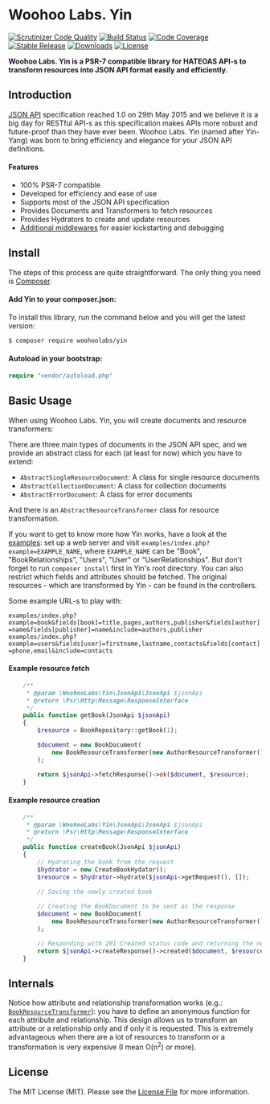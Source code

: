 # Woohoo Labs. Yin

[![Scrutinizer Code Quality](https://scrutinizer-ci.com/g/woohoolabs/yin/badges/quality-score.png?b=master)](https://scrutinizer-ci.com/g/woohoolabs/yin/?branch=master)
[![Build Status](https://img.shields.io/travis/woohoolabs/yin.svg)](https://travis-ci.org/woohoolabs/yin)
[![Code Coverage](https://scrutinizer-ci.com/g/woohoolabs/yin/badges/coverage.png?b=master)](https://scrutinizer-ci.com/g/woohoolabs/yin/?branch=master)
[![Stable Release](https://img.shields.io/packagist/v/woohoolabs/yin.svg)](https://packagist.org/packages/woohoolabs/yin)
[![Downloads](https://img.shields.io/packagist/dt/woohoolabs/yin.svg)](https://packagist.org/packages/woohoolabs/yin)
[![License](https://img.shields.io/packagist/l/woohoolabs/yin.svg)](https://packagist.org/packages/woohoolabs/yin)

**Woohoo Labs. Yin is a PSR-7 compatible library for HATEOAS API-s to transform resources into JSON API format
easily and efficiently.**

## Introduction

[JSON API](http://jsonapi.org/) specification reached 1.0 on 29th May 2015 and we believe it is a big day for RESTful
API-s as this specification makes APIs more robust and future-proof than they have ever been. Woohoo Labs. Yin (named
after Yin-Yang) was born to bring efficiency and elegance for your JSON API definitions.

#### Features

- 100% PSR-7 compatible
- Developed for efficiency and ease of use
- Supports most of the JSON API specification
- Provides Documents and Transformers to fetch resources
- Provides Hydrators to create and update resources
- [Additional middlewares](https://github.com/woohoolabs/yin-middlewares) for easier kickstarting and debugging

## Install

The steps of this process are quite straightforward. The only thing you need is [Composer](http://getcomposer.org).

#### Add Yin to your composer.json:

To install this library, run the command below and you will get the latest version:

```bash
$ composer require woohoolabs/yin
```

#### Autoload in your bootstrap:

```php
require "vendor/autoload.php"
```

## Basic Usage

When using Woohoo Labs. Yin, you will create documents and resource transformers:

There are three main types of documents in the JSON API spec, and we provide an abstract class for each (at least for
now) which you have to extend: 

- `AbstractSingleResourceDocument`: A class for single resource documents
- `AbstractCollectionDocument`: A class for collection documents
- `AbstractErrorDocument`: A class for error documents

And there is an `AbstractResourceTransformer` class for resource transformation.

If you want to get to know more how Yin works, have a look at the [examples](https://github.com/woohoolabs/yin/tree/master/examples):
set up a web server and visit `examples/index.php?example=EXAMPLE_NAME`, where `EXAMPLE_NAME` can be
"Book", "BookRelationships", "Users", "User" or "UserRelationships". But don't forget to run `composer install` first
in Yin's root directory. You can also restrict which fields and attributes should be fetched. The original resources -
which are transformed by Yin - can be found in the controllers.

Some example URL-s to play with:

`examples/index.php?example=book&fields[book]=title,pages,authors,publisher&fields[author]=name&fields[publisher]=name&include=authors,publisher`
`examples/index.php?example=users&fields[user]=firstname,lastname,contacts&fields[contact]=phone,email&include=contacts`

#### Example resource fetch

```php
    /**
     * @param \WoohooLabs\Yin\JsonApi\JsonApi $jsonApi
     * @return \Psr\Http\Message\ResponseInterface
     */
    public function getBook(JsonApi $jsonApi)
    {
        $resource = BookRepository::getBook(1);

        $document = new BookDocument(
            new BookResourceTransformer(new AuthorResourceTransformer(), new PublisherResourceTransformer())
        );

        return $jsonApi->fetchResponse()->ok($document, $resource);
    }
```

#### Example resource creation

```php
    /**
     * @param \WoohooLabs\Yin\JsonApi\JsonApi $jsonApi
     * @return \Psr\Http\Message\ResponseInterface
     */
    public function createBook(JsonApi $jsonApi)
    {
        // Hydrating the book from the request
        $hydrator = new CreateBookHydator();
        $resource = $hydrator->hydrate($jsonApi->getRequest(), []);
        
        // Saving the newly created book

        // Creating the BookDocument to be sent as the response
        $document = new BookDocument(
            new BookResourceTransformer(new AuthorResourceTransformer(), new PublisherResourceTransformer())
        );

        // Responding with 201 Created status code and returning the new book resource
        return $jsonApi->createResponse()->created($document, $resource);
    }
```

## Internals

Notice how attribute and relationship transformation works (e.g.:
[`BookResourceTransformer`](https://github.com/woohoolabs/yin/blob/master/examples/Book/JsonApi/Resource/BookResourceTransformer.php#L80)): 
you have to define an anonymous function for each attribute and relationship. This design allows us
to transform an attribute or a relationship only and if only it is requested. This is extremely advantageous when there
are a lot of resources to transform or a transformation is very expensive (I mean O(n<sup>2</sup>) or more).

## License

The MIT License (MIT). Please see the [License File](https://github.com/woohoolabs/yin/blob/master/LICENSE.md)
for more information.
